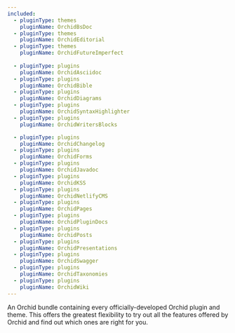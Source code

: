 ```yaml
---
included:
  - pluginType: themes
    pluginName: OrchidBsDoc
  - pluginType: themes
    pluginName: OrchidEditorial
  - pluginType: themes
    pluginName: OrchidFutureImperfect
    
  - pluginType: plugins
    pluginName: OrchidAsciidoc
  - pluginType: plugins
    pluginName: OrchidBible
  - pluginType: plugins
    pluginName: OrchidDiagrams
  - pluginType: plugins
    pluginName: OrchidSyntaxHighlighter
  - pluginType: plugins
    pluginName: OrchidWritersBlocks

  - pluginType: plugins
    pluginName: OrchidChangelog
  - pluginType: plugins
    pluginName: OrchidForms
  - pluginType: plugins
    pluginName: OrchidJavadoc
  - pluginType: plugins
    pluginName: OrchidKSS
  - pluginType: plugins
    pluginName: OrchidNetlifyCMS
  - pluginType: plugins
    pluginName: OrchidPages
  - pluginType: plugins
    pluginName: OrchidPluginDocs
  - pluginType: plugins
    pluginName: OrchidPosts
  - pluginType: plugins
    pluginName: OrchidPresentations
  - pluginType: plugins
    pluginName: OrchidSwagger
  - pluginType: plugins
    pluginName: OrchidTaxonomies
  - pluginType: plugins
    pluginName: OrchidWiki
---
```


An Orchid bundle containing every officially-developed Orchid plugin and theme. This offers the greatest flexibility to 
try out all the features offered by Orchid and find out which ones are right for you. 

